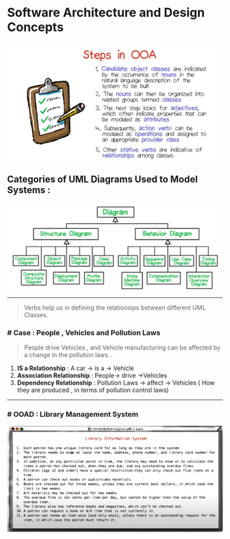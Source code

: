 #  Software Architecture and Design Concepts

![OOADSteps](./pics/ooa-steps.jpg "The steps in OOA")


## Categories of UML Diagrams Used to Model Systems :

![All UML  Diagrams](./pics/diagrams.jpg "Structural and Behavioral Diagrams")

------------------------------------------------
 >Verbs help us in defining the relationsips between different UML Classes.

### \# Case : People , Vehicles and Pollution Laws

>People drive Vehicles , and Vehicle manufacturing can be affected by a change in the pollution laws .

1. **IS a Relationship** :  A car  -> is a  -> Vehicle  
2. **Association Relationship** : People-> drive ->Vehicles   
3. **Dependency Relationship** : Pollution  Laws -> affect -> Vehicles ( How they are produced , in terms of pollution control laws)
  

---

### \# OOAD : Library Management System

![Library Management System Use Case](./pics/ooad-question-1.jpg "Library Management System")

